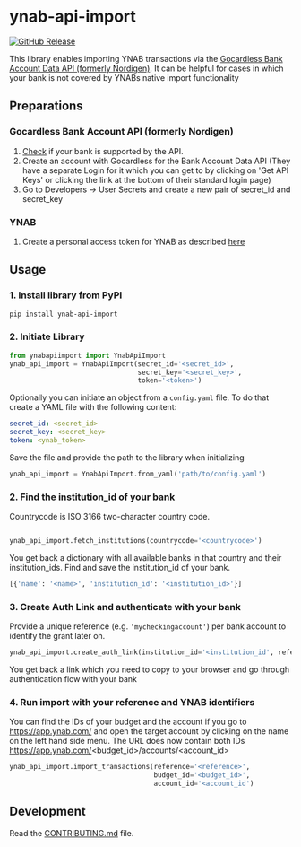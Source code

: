 # ynab-api-import

[![GitHub Release](https://img.shields.io/github/release/dnbasta/ynab-api-import?style=flat)]() 

This library enables importing YNAB transactions via the 
[Gocardless Bank Account Data API (formerly Nordigen)](https://gocardless.com/bank-account-data/). It can be helpful for cases in which your bank is not covered by YNABs native import functionality 

## Preparations
### Gocardless Bank Account API (formerly Nordigen)
1. [Check](https://gocardless.com/bank-account-data/coverage/) if your bank is supported by the API.
2. Create an account with Gocardless for the Bank Account Data API (They have a separate Login for it which you can 
get to by clicking on 'Get API Keys' or clicking the link at the bottom of their standard login page)
3. Go to Developers -> User Secrets and create a new pair of secret_id and secret_key
### YNAB
1. Create a personal access token for YNAB as described [here](https://api.ynab.com/)

## Usage
### 1. Install library from PyPI

```bash
pip install ynab-api-import
```
### 2. Initiate Library
```py
from ynabapiimport import YnabApiImport
ynab_api_import = YnabApiImport(secret_id='<secret_id>', 
                                secret_key='<secret_key>', 
                                token='<token>')
```
Optionally you can initiate an object from a `config.yaml` file. To do that create a YAML file with the following content:
```yaml
secret_id: <secret_id>
secret_key: <secret_key>
token: <ynab_token>
```
Save the file and provide the path to the library when initializing
```py
ynab_api_import = YnabApiImport.from_yaml('path/to/config.yaml')
```
### 2. Find the institution_id of your bank
Countrycode is ISO 3166 two-character country code. 
```py

ynab_api_import.fetch_institutions(countrycode='<countrycode>')
```
You get back a dictionary with all available banks in that country and their institution_ids.
Find and save the institution_id of your bank.
```py
[{'name': '<name>', 'institution_id': '<institution_id>'}]
```

### 3. Create Auth Link and authenticate with your bank
Provide a unique reference (e.g. `'mycheckingaccount'`)  per bank account to identify the grant later on.
```py
ynab_api_import.create_auth_link(institution_id='<institution_id', reference='<reference>')
```
You get back a link which you need to copy to your browser and go through authentication flow with your bank

### 4. Run import with your reference and YNAB identifiers
You can find the IDs of your budget and the account if you go to https://app.ynab.com/ and open the target account by clicking on the name on the left hand side menu. The URL does now contain both IDs https://app.ynab.com/<budget_id>/accounts/<account_id>
```py
ynab_api_import.import_transactions(reference='<reference>', 
                                    budget_id='<budget_id>', 
                                    account_id='<account_id')
```
## Development

Read the [CONTRIBUTING.md](CONTRIBUTING.md) file.
